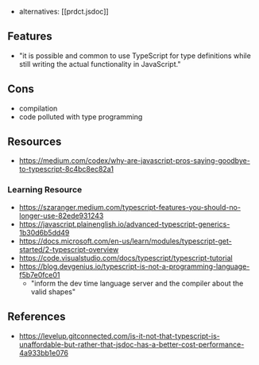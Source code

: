 
- alternatives: [[prdct.jsdoc]]

## Features

- "it is possible and common to use TypeScript for type definitions while still writing the actual functionality in JavaScript."

## Cons

- compilation
- code polluted with type programming


## Resources

- https://medium.com/codex/why-are-javascript-pros-saying-goodbye-to-typescript-8c4bc8ec82a1

### Learning Resource

- https://szaranger.medium.com/typescript-features-you-should-no-longer-use-82ede931243
- https://javascript.plainenglish.io/advanced-typescript-generics-1b30d6b5dd49
- https://docs.microsoft.com/en-us/learn/modules/typescript-get-started/2-typescript-overview
- https://code.visualstudio.com/docs/typescript/typescript-tutorial
- https://blog.devgenius.io/typescript-is-not-a-programming-language-f5b7e0fce01
  - "inform the dev time language server and the compiler about the valid shapes"

## References

- https://levelup.gitconnected.com/is-it-not-that-typescript-is-unaffordable-but-rather-that-jsdoc-has-a-better-cost-performance-4a933bb1e076
